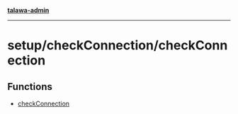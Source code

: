 [**talawa-admin**](../../../README.md)

***

# setup/checkConnection/checkConnection

## Functions

- [checkConnection](functions/checkConnection.md)
